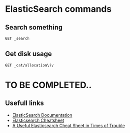 # ElasticSearch commands

## Search something
```bash
GET _search
```

## Get disk usage
```bash
GET _cat/allocation\?v
```

# TO BE COMPLETED..


## Usefull links
* [ElasticSearch Documentation](https://www.elastic.co/guide/en/elasticsearch/reference/current/index.html)
* [Elasticsearch Cheatsheet](https://elasticsearch-cheatsheet.jolicode.com/)
* [A Useful Elasticsearch Cheat Sheet in Times of Trouble](https://logz.io/blog/elasticsearch-cheat-sheet/)
